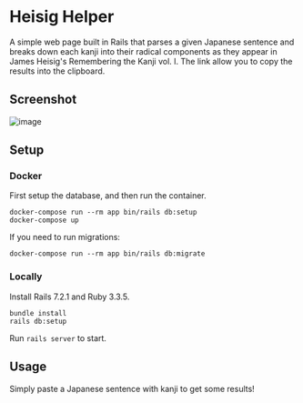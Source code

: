 
# Heisig Helper

A simple web page built in Rails that parses a given Japanese sentence and breaks down each kanji into their radical components as they appear in James Heisig's Remembering the Kanji vol. I. The link allow you to copy the results into the clipboard.

## Screenshot
  
![image](https://github.com/user-attachments/assets/4168a3b7-8dd9-43c7-847b-7fb25d4be1d1)

## Setup

### Docker

First setup the database, and then run the container.

```
docker-compose run --rm app bin/rails db:setup
docker-compose up
```
If you need to run migrations:

```
docker-compose run --rm app bin/rails db:migrate
```

### Locally

Install Rails 7.2.1 and Ruby 3.3.5.

 ```
bundle install
rails db:setup
```

Run `rails server` to start.
  
## Usage

Simply paste a Japanese sentence with kanji to get some results!